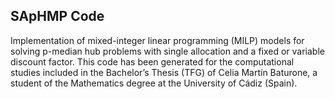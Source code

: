 <h2>SApHMP Code</h2>
Implementation of mixed-integer linear programming (MILP) models for solving p-median hub problems with single allocation and a fixed or variable discount factor.
This code has been generated for the computational studies included in the Bachelor’s Thesis (TFG) of Celia Martín Baturone, a student of the Mathematics degree at the University of Cádiz (Spain).
